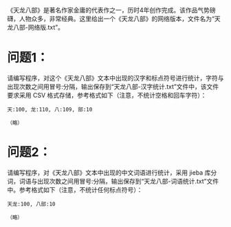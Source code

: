《天龙八部》是著名作家金庸的代表作之一，历时4年创作完成。该作品气势磅礴，人物众多，非常经典。这里给出一个《天龙八部》的网络版本，文件名为“天龙八部-网络版.txt”。

# 问题1：
请编写程序，对这个《天龙八部》文本中出现的汉字和标点符号进行统计，字符与出现次数之间用冒号:分隔，输出保存到“天龙八部-汉字统计.txt”文件中，该文件要求采用 CSV 格式存储，参考格式如下（注意，不统计空格和回车字符）：
```
天:100, 龙:110, 八:109, 部:10

（略）
```

# 问题2：
请编写程序，对《天龙八部》文本中出现的中文词语进行统计，采用 jieba 库分词，词语与出现次数之间用冒号:分隔，输出保存到“天龙八部-词语统计.txt”文件中。参考格式如下（注意，不统计任何标点符号）：
```
天龙:100, 八部:10

（略）
```